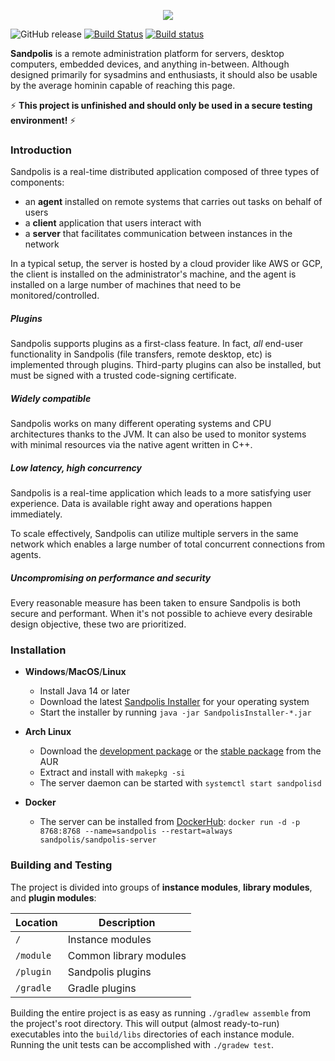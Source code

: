 <p align="center">
	<img src="https://s3.us-east-2.amazonaws.com/github.sandpolis.com/header.png" />
</p>

![GitHub release](https://img.shields.io/github/release-pre/Subterranean-Security/Sandpolis.svg?color=blue)
[![Build Status](https://travis-ci.org/Subterranean-Security/Sandpolis.svg?branch=master)](https://travis-ci.org/Subterranean-Security/Sandpolis)
[![Build status](https://ci.appveyor.com/api/projects/status/8a2xdoy8pt21k77g?svg=true)](https://ci.appveyor.com/project/cilki/sandpolis)

**Sandpolis** is a remote administration platform for servers, desktop computers, embedded devices, and anything in-between. Although designed primarily for sysadmins and enthusiasts, it should also be usable by the average hominin capable of reaching this page.

:zap: **This project is unfinished and should only be used in a secure testing environment!** :zap:

### Introduction
Sandpolis is a real-time distributed application composed of three types of components:

- an **agent** installed on remote systems that carries out tasks on behalf of users
- a **client** application that users interact with
- a **server** that facilitates communication between instances in the network

In a typical setup, the server is hosted by a cloud provider like AWS or GCP, the client is installed on the administrator's machine, and the agent is installed on a large number of machines that need to be monitored/controlled.

##### Plugins
Sandpolis supports plugins as a first-class feature. In fact, *all* end-user functionality in Sandpolis (file transfers, remote desktop, etc) is implemented through plugins. Third-party plugins can also be installed, but must be signed with a trusted code-signing certificate.

##### Widely compatible
Sandpolis works on many different operating systems and CPU architectures thanks to the JVM. It can also be used to monitor systems with minimal resources via the native agent written in C++.

##### Low latency, high concurrency
Sandpolis is a real-time application which leads to a more satisfying user experience. Data is available right away and operations happen immediately.

To scale effectively, Sandpolis can utilize multiple servers in the same network which enables a large number of total concurrent connections from agents.

##### Uncompromising on performance and security
Every reasonable measure has been taken to ensure Sandpolis is both secure and performant. When it's not possible to achieve every desirable design objective, these two are prioritized.

### Installation
- **Windows**/**MacOS**/**Linux**
    - Install Java 14 or later
    - Download the latest [Sandpolis Installer](https://sandpolis.com/download) for your operating system
    - Start the installer by running `java -jar SandpolisInstaller-*.jar`

- **Arch Linux**
    - Download the [development package](https://aur.archlinux.org/pkgbase/sandpolis-git) or the [stable package](https://aur.archlinux.org/pkgbase/sandpolis) from the AUR
    - Extract and install with `makepkg -si`
    - The server daemon can be started with `systemctl start sandpolisd`

- **Docker**
    - The server can be installed from [DockerHub](https://hub.docker.com/r/sandpolis/sandpolis-server): `docker run -d -p 8768:8768 --name=sandpolis --restart=always sandpolis/sandpolis-server`

### Building and Testing
The project is divided into groups of **instance modules**, **library modules**, and **plugin modules**:

| Location | Description|
|-----------|------------|
| `/` | Instance modules |
| `/module` | Common library modules |
| `/plugin` | Sandpolis plugins |
| `/gradle` | Gradle plugins |

Building the entire project is as easy as running `./gradlew assemble` from the project's root directory. This will output (almost ready-to-run) executables into the `build/libs` directories of each instance module. Running the unit tests can be accomplished with `./gradew test`.
